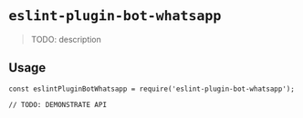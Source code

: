 # `eslint-plugin-bot-whatsapp`

> TODO: description

## Usage

```
const eslintPluginBotWhatsapp = require('eslint-plugin-bot-whatsapp');

// TODO: DEMONSTRATE API
```
